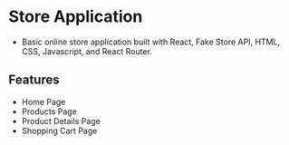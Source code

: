 # Store Application

- Basic online store application built with React, Fake Store API, HTML, CSS, Javascript, and React Router.

## Features

- Home Page
- Products Page
- Product Details Page
- Shopping Cart Page
